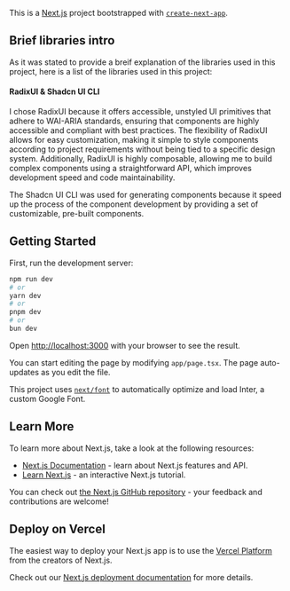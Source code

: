 This is a [Next.js](https://nextjs.org/) project bootstrapped with [`create-next-app`](https://github.com/vercel/next.js/tree/canary/packages/create-next-app).

## Brief libraries intro

As it was stated to provide a breif explanation of the libraries used in this project, here is a list of the libraries used in this project:

#### RadixUI & Shadcn UI CLI

I chose RadixUI because it offers accessible, unstyled UI primitives that adhere to WAI-ARIA standards, ensuring that components are highly accessible and compliant with best practices. The flexibility of RadixUI allows for easy customization, making it simple to style components according to project requirements without being tied to a specific design system. Additionally, RadixUI is highly composable, allowing me to build complex components using a straightforward API, which improves development speed and code maintainability.

The Shadcn UI CLI was used for generating components because it speed up the process of the component development by providing a set of customizable, pre-built components.

## Getting Started

First, run the development server:

```bash
npm run dev
# or
yarn dev
# or
pnpm dev
# or
bun dev
```

Open [http://localhost:3000](http://localhost:3000) with your browser to see the result.

You can start editing the page by modifying `app/page.tsx`. The page auto-updates as you edit the file.

This project uses [`next/font`](https://nextjs.org/docs/basic-features/font-optimization) to automatically optimize and load Inter, a custom Google Font.

## Learn More

To learn more about Next.js, take a look at the following resources:

- [Next.js Documentation](https://nextjs.org/docs) - learn about Next.js features and API.
- [Learn Next.js](https://nextjs.org/learn) - an interactive Next.js tutorial.

You can check out [the Next.js GitHub repository](https://github.com/vercel/next.js/) - your feedback and contributions are welcome!

## Deploy on Vercel

The easiest way to deploy your Next.js app is to use the [Vercel Platform](https://vercel.com/new?utm_medium=default-template&filter=next.js&utm_source=create-next-app&utm_campaign=create-next-app-readme) from the creators of Next.js.

Check out our [Next.js deployment documentation](https://nextjs.org/docs/deployment) for more details.
